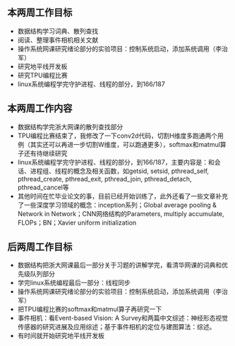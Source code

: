 ## 本两周工作目标

- 数据结构学习词典、散列查找
- 阅读、整理事件相机相关文献
- 操作系统网课研究绪论部分的实验项目：控制系统启动，添加系统调用（李治军）
- 研究地平线开发板
- 研究TPU编程比赛
- linux系统编程学完守护进程、线程的部分，到166/187



## 本两周工作内容

- 数据结构学完浙大网课的散列查找部分
- TPU编程比赛结束了，我修改了一下conv2d代码，切割H维度多跑通两个用例（其实还可以再进一步切割W维度，可以跑通更多），softmax和matmul算子还有待继续研究
- linux系统编程学完守护进程、线程的部分，到166/187，主要内容是：和会话、进程组、线程的概念及相关函数，如getsid, setsid, pthread_self, pthread_create, pthread_exit, pthread_join, pthread_detach, pthread_cancel等
- 其他时间在忙毕业论文的事，目前已经开始训练了，此外还看了一些文章补充了一些深度学习领域的概念：inception系列；Global average pooling & Network in Network；CNN网络结构的Parameters, multiply accumulate, FLOPs；BN；Xavier uniform initialization



## 后两周工作目标

- 数据结构把浙大网课最后一部分关于习题的讲解学完，看清华网课的词典和优先级队列部分
- 学完linux系统编程最后一部分：线程同步
- 操作系统网课研究绪论部分的实验项目：控制系统启动，添加系统调用（李治军）
- 把TPU编程比赛的softmax和matmul算子再研究一下
- 事件相机：看Event-based Vision: A Survey和两篇中文综述：神经形态视觉传感器的研究进展及应用综述；基于事件相机的定位与建图算法：综述。
- 有时间就开始研究地平线开发板